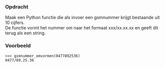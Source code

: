 ### Opdracht

Maak een Python functie die als invoer een gsmnummer krijgt bestaande uit 10 cijfers.  
De functie vormt het nummer om naar het formaat xxx/xx.xx.xx en geeft dit terug als een string.

### Voorbeeld

    >>> gsmnummer_omvormen(0477892536)
    0477/89.25.36
